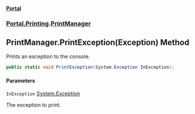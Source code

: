 #### [Portal](index.md 'index')
### [Portal.Printing](Portal.Printing.md 'Portal.Printing').[PrintManager](PrintManager.md 'Portal.Printing.PrintManager')

## PrintManager.PrintException(Exception) Method

Prints an exception to the console.

```csharp
public static void PrintException(System.Exception InException);
```
#### Parameters

<a name='Portal.Printing.PrintManager.PrintException(System.Exception).InException'></a>

`InException` [System.Exception](https://docs.microsoft.com/en-us/dotnet/api/System.Exception 'System.Exception')

The exception to print.